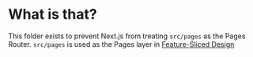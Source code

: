 # What is that?

This folder exists to prevent Next.js from treating `src/pages` as the Pages Router. `src/pages` is used as the Pages layer in [Feature-Sliced Design](https://feature-sliced.design)
